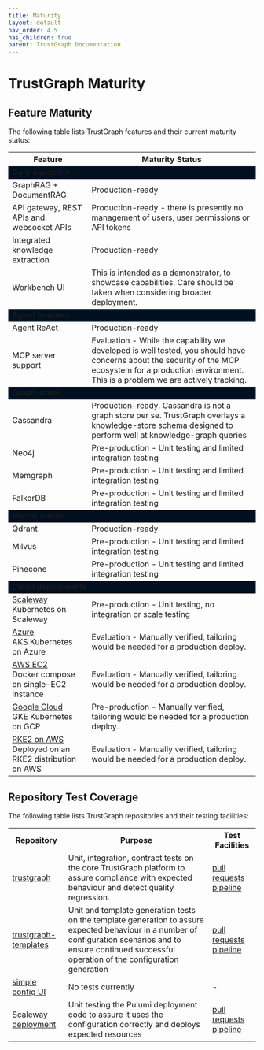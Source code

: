 ```yaml
---
title: Maturity
layout: default
nav_order: 4.5
has_children: true
parent: TrustGraph Documentation
---
```


# TrustGraph Maturity

## Feature Maturity

The following table lists TrustGraph features and their current maturity status:

<table>
    <tr>
        <th>Feature</th>
        <th>Maturity Status</th>
    </tr>
    <tr>
        <td colspan="2" style="background-color: #001020"><b>Core capability</b></td>
    </tr>
    <tr>
        <td>GraphRAG + DocumentRAG</td>
        <td>Production-ready</td>
    </tr>
    <tr>
        <td>API gateway, REST APIs and websocket APIs</td>
        <td>Production-ready - there is presently no management of users, user permissions or API tokens</td>
    </tr>
    <tr>
        <td>Integrated knowledge extraction</td>
        <td>Production-ready</td>
    </tr>
    <tr>
        <td>Workbench UI</td>
        <td>This is intended as a demonstrator, to showcase capabilities.  Care should be taken when considering broader deployment.</td>
    </tr>
    <tr>
        <td colspan="2" style="background-color: #001020"><b>Agent features</b></td>
    </tr>
    <tr>
        <td>Agent ReAct</td>
        <td>Production-ready</td>
    </tr>
    <tr>
        <td>MCP server support</td>
        <td>Evaluation - While the capability we developed is well tested, you should have concerns about the security of the MCP ecosystem for a production environment.  This is a problem we are actively tracking.</td>
    </tr>
    <tr>
        <td colspan="2" style="background-color: #001020"><b>Graph stores</b></td>
    </tr>
    <tr>
        <td>Cassandra</td>
        <td>Production-ready.  Cassandra is not a graph store per se. TrustGraph overlays a knowledge-store schema designed to perform well at knowledge-graph queries</td>
    </tr>
    <tr>
        <td>Neo4j</td>
        <td>Pre-production - Unit testing and limited integration testing</td>
    </tr>
    <tr>
        <td>Memgraph</td>
        <td>Pre-production - Unit testing and limited integration testing</td>
    </tr>
    <tr>
        <td>FalkorDB</td>
        <td>Pre-production - Unit testing and limited integration testing</td>
    </tr>
    <tr>
        <td colspan="2" style="background-color: #001020"><b>Vector stores</b></td>
    </tr>
    <tr>
        <td>Qdrant</td>
        <td>Production-ready</td>
    </tr>
    <tr>
        <td>Milvus</td>
        <td>Pre-production - Unit testing and limited integration testing</td>
    </tr>
    <tr>
        <td>Pinecone</td>
        <td>Pre-production - Unit testing and limited integration testing</td>
    </tr>
    <tr>
        <td colspan="2" style="background-color: #001020"><b>Cloud deployments</b></td>
    </tr>
    <tr>
        <td><a href="https://github.com/trustgraph-ai/pulumi-trustgraph-scaleway">Scaleway</a><br/>Kubernetes on Scaleway</td>
        <td>Pre-production - Unit testing, no integration or scale testing</td>
    </tr>
    <tr>
        <td><a href="https://github.com/trustgraph-ai/pulumi-trustgraph-aks">Azure</a><br/>AKS Kubernetes on Azure</td>
        <td>Evaluation - Manually verified, tailoring would be needed for a production deploy.</td>
    </tr>
    <tr>
        <td><a href="https://github.com/trustgraph-ai/pulumi-trustgraph-ec2">AWS EC2</a><br/>Docker compose on single-EC2 instance</td>
        <td>Evaluation - Manually verified, tailoring would be needed for a production deploy.</td>
    </tr>
    <tr>
        <td><a href="https://github.com/trustgraph-ai/pulumi-trustgraph-gke">Google Cloud</a><br>GKE Kubernetes on GCP</td>
        <td>Pre-production - Manually verified, tailoring would be needed for a production deploy.</td>
    </tr>
    <tr>
        <td><a href="https://github.com/trustgraph-ai/pulumi-trustgraph-aws-rke">RKE2 on AWS</a><br/>Deployed on an RKE2 distribution on AWS</td>
        <td>Evaluation - Manually verified, tailoring would be needed for a production deploy.</td>
    </tr>
</table>

## Repository Test Coverage

The following table lists TrustGraph repositories and their testing facilities:

<table>
    <tr>
        <th>Repository</th>
        <th>Purpose</th>
        <th>Test Facilities</th>
    </tr>
    <tr>
        <td><a href="https://github.com/trustgraph-ai/trustgraph">trustgraph</a></td>
        <td>Unit, integration, contract tests on the core TrustGraph platform to assure compliance with expected behaviour and detect quality regression.</td>
        <td><a href="https://github.com/trustgraph-ai/trustgraph/actions/workflows/pull-request.yaml">pull requests pipeline</a></td>
    </tr>
    <tr>
        <td><a href="https://github.com/trustgraph-ai/trustgraph-templates">trustgraph-templates</a></td>
        <td>Unit and template generation tests on the template generation to assure expected behaviour in a number of configuration scenarios and to ensure continued successful operation of the configuration generation</td>
        <td><a href="https://github.com/trustgraph-ai/trustgraph-templates/actions/workflows/pull-request.yaml">pull requests pipeline</a></td>
    </tr>
    <tr>
        <td><a href="https://github.com/trustgraph-ai/simple-config-ui">simple config UI</a></td>
        <td>No tests currently</td>
        <td>-</td>
    </tr>
    <tr>
        <td><a href="https://github.com/trustgraph-ai/pulumi-trustgraph-scaleway">Scaleway deployment</a></td>
        <td>Unit testing the Pulumi deployment code to assure it uses the configuration correctly and deploys expected resources</td>
        <td><a href="https://github.com/trustgraph-ai/pulumi-trustgraph-scaleway/actions/workflows/pull-request.yaml">pull requests pipeline</a></td>
    </tr>
</table>

